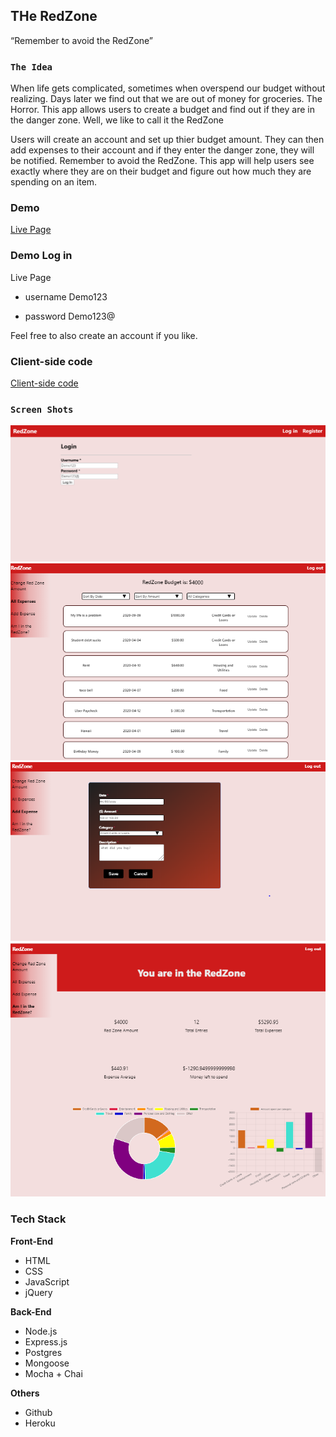 

## THe RedZone

“Remember to avoid the RedZone”

### `The Idea`

When life gets complicated, sometimes when overspend our budget without realizing. Days later we find out that we are out of money for groceries. The Horror. This app allows users to create a budget and find out if they are in the danger zone. Well, we like to call it the RedZone

Users will create an account and set up thier budget amount. They can then add expenses to their account and if they enter the danger zone, they will be notified. Remember to avoid the RedZone. This app will help users see exactly where they are on their budget and figure out how much they are spending on an item.

### Demo

[Live Page](red-zone-client.now.sh)

### Demo Log in

Live Page
- username Demo123

- password Demo123@

Feel free to also create an account if you like.

### Client-side code

[Client-side code](https://github.com/msanders454/Red-Zone-Client)

### `Screen Shots`

![Login Page](https://github.com/msanders454/Red-Zone-Client/blob/master/src/Images/Loginpage.png)
![Expense List Page](https://github.com/msanders454/Red-Zone-Client/blob/master/src/Images/Expenselist.PNG)
![Add Expense Page](https://github.com/msanders454/Red-Zone-Client/blob/master/src/Images/AddExpense.PNG)
![Statistics/ RedZone Alert Page](https://github.com/msanders454/Red-Zone-Client/blob/master/src/Images/Statistics.PNG)

### Tech Stack

**Front-End**

- HTML
- CSS
- JavaScript
- jQuery

**Back-End**

- Node.js
- Express.js
- Postgres
- Mongoose
- Mocha + Chai

**Others**

- Github
- Heroku

